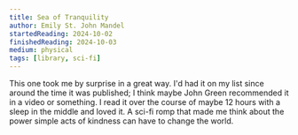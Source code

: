 ```yaml
---
title: Sea of Tranquility
author: Emily St. John Mandel
startedReading: 2024-10-02
finishedReading: 2024-10-03
medium: physical
tags: [library, sci-fi]
---
```


This one took me by surprise in a great way. I'd had it on my list since around the time it was published; I think maybe John Green recommended it in a video or something. I read it over the course of maybe 12 hours with a sleep in the middle and loved it. A sci-fi romp that made me think about the power simple acts of kindness can have to change the world.
